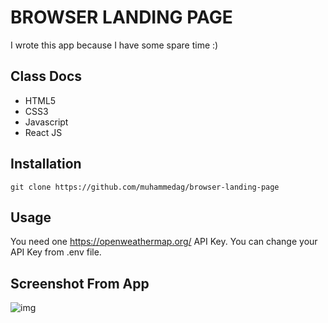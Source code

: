 # BROWSER LANDING PAGE

I wrote this app because I have some spare time :)

## Class Docs
+ HTML5
+ CSS3
+ Javascript
+ React JS


## Installation
````
git clone https://github.com/muhammedag/browser-landing-page
````

## Usage
You need one https://openweathermap.org/ API Key. You can change your API Key from .env file.

## Screenshot From App
![img](https://i.ibb.co/mDVq07x/Screenshot-1.png)
